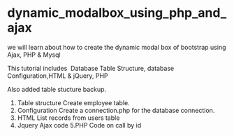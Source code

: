 # dynamic_modalbox_using_php_and_ajax
we will learn about how to create the dynamic modal box of bootstrap using Ajax, PHP &amp; Mysql

This tutorial includes  Database Table Structure, database Configuration,HTML & jQuery, PHP

Also added table stucture backup.

1. Table structure
Create employee table.
2. Configuration
Create a connection.php for the database connection.
3. HTML
List records from users table
4. Jquery Ajax code
5.PHP Code on call by id